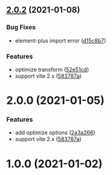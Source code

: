 ## [2.0.2](https://github.com/onebay/vite-plugin-imp/compare/v1.0.2...v2.0.2) (2021-01-08)


### Bug Fixes

* element-plus import error ([d15c8b7](https://github.com/onebay/vite-plugin-imp/commit/d15c8b71bd9a92b7f85e243bf0cfd78065aa77bb))


### Features

* optimize transform ([52e51cd](https://github.com/onebay/vite-plugin-imp/commit/52e51cd3015925ee12ec631bf48f7bc1cb76697c))
* support vite 2.x ([583787a](https://github.com/onebay/vite-plugin-imp/commit/583787a6ac75e077cc50491757be3215dcffcb65))



# 2.0.0 (2021-01-05)


### Features

* add optimize options ([2a3a266](https://github.com/onebay/vite-plugin-imp/commit/2a3a266237c03c2d2c2122f4676218a55ff7cf52))
* support vite 2.x ([583787a](https://github.com/onebay/vite-plugin-imp/commit/583787a6ac75e077cc50491757be3215dcffcb65))



# 1.0.0 (2021-01-02)



